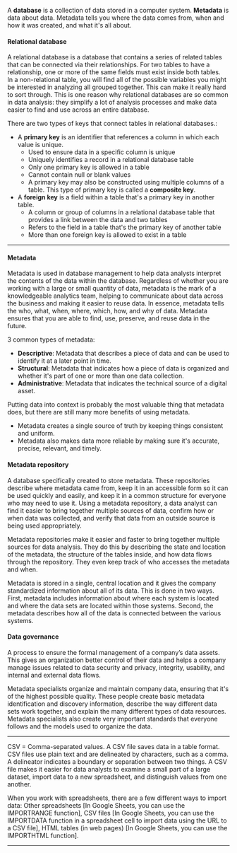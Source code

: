 A <strong>database</strong> is a collection of data stored in a computer system. <strong>Metadata</strong> is data about data. Metadata tells you where the data comes from, when and how it was created, and what it's all about.

#### Relational database
A relational database is a database that contains a series of related tables that can be connected via their relationships. For two tables to have a relationship, one or more of the same fields must exist inside both tables.<br>In a non-relational table, you will find all of the possible variables you might be interested in analyzing all grouped together. This can make it really hard to sort through. This is one reason why relational databases are so common in data analysis: they simplify a lot of analysis processes and make data easier to find and use across an entire database. 

There are two types of keys that connect tables in relational databases.:
- A **primary key** is an identifier that references a column in which each value is unique.
  - Used to ensure data in a specific column is unique
  - Uniquely identifies a record in a relational database table
  - Only one primary key is allowed in a table 
  - Cannot contain null or blank values
  -  A primary key may also be constructed using multiple columns of a table. This type of primary key is called a **composite key**.
- A **foreign key** is a field within a table that's a primary key in another table.
  - A column or group of columns in a relational database table that provides a link between the data and two tables
  - Refers to the field in a table that's the primary key of another table
  - More than one foreign key is allowed to exist in a table

---

#### Metadata
Metadata is used in database management to help data analysts interpret the contents of the data within the database. Regardless of whether you are working with a large or small quantity of data, metadata is the mark of a knowledgeable analytics team, helping to communicate about data across the business and making it easier to reuse data. In essence, metadata tells the who, what, when, where, which, how, and why of data. Metadata ensures that you are able to find, use, preserve, and reuse data in the future.

3 common types of metadata:
- **Descriptive**: Metadata that describes a piece of data and can be used to identify it at a later point in time.
- **Structural**: Metadata that indicates how a piece of data is organized and whether it's part of one or more than one data collection.
- **Administrative**: Metadata that indicates the technical source of a digital asset.

Putting data into context is probably the most valuable thing that metadata does, but there are still many more benefits of using metadata.
- Metadata creates a single source of truth by keeping things consistent and uniform.
- Metadata also makes data more reliable by making sure it's accurate, precise, relevant, and timely.

#### Metadata repository
A database specifically created to store metadata. These repositories describe where metadata came from, keep it in an accessible form so it can be used quickly and easily, and keep it in a common structure for everyone who may need to use it. Using a metadata repository, a data analyst can find it easier to bring together multiple sources of data, confirm how or when data was collected, and verify that data from an outside source is being used appropriately.

Metadata repositories make it easier and faster to bring together multiple sources for data analysis. They do this by describing the state and location of the metadata, the structure of the tables inside, and how data flows through the repository. They even keep track of who accesses the metadata and when.

Metadata is stored in a single, central location and it gives the company standardized information about all of its data. This is done in two ways. First, metadata includes information about where each system is located and where the data sets are located within those systems. Second, the metadata describes how all of the data is connected between the various systems.

#### Data governance
A process to ensure the formal management of a company’s data assets. This gives an organization better control of their data and helps a company manage issues related to data security and privacy, integrity, usability, and internal and external data flows.

Metadata specialists organize and maintain company data, ensuring that it's of the highest possible quality. These people create basic metadata identification and discovery information, describe the way different data sets work together, and explain the many different types of data resources. Metadata specialists also create very important standards that everyone follows and the models used to organize the data.

---

CSV = Comma-separated values. A CSV file saves data in a table format. CSV files use plain text and are delineated by characters, such as a comma. A delineator indicates a boundary or separation between two things. A CSV file makes it easier for data analysts to examine a small part of a large dataset, import data to a new spreadsheet, and distinguish values from one another.

When you work with spreadsheets, there are a few different ways to import data: Other spreadsheets [In Google Sheets, you can use the IMPORTRANGE function], CSV files [In Google Sheets, you can use the IMPORTDATA function in a spreadsheet cell to import data using the URL to a CSV file], HTML tables (in web pages) [In Google Sheets, you can use the IMPORTHTML function]. 

---



